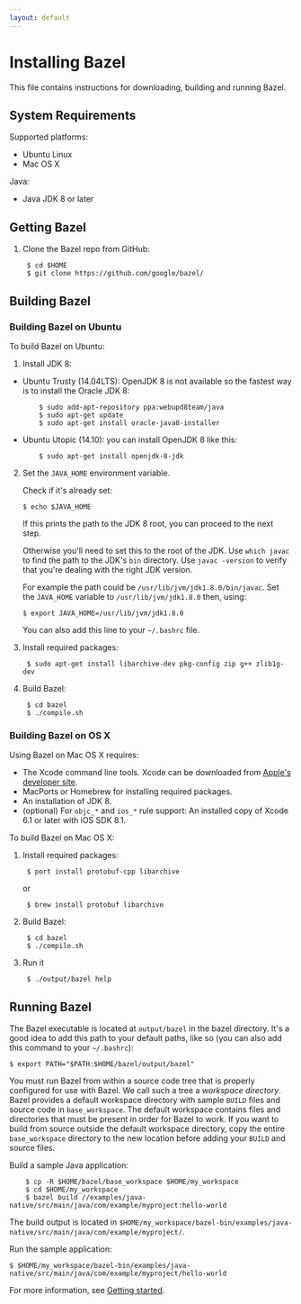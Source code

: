 ```yaml
---
layout: default
---
```


# Installing Bazel

This file contains instructions for downloading, building and running Bazel.

## System Requirements

Supported platforms:

* Ubuntu Linux
* Mac OS X

Java:

* Java JDK 8 or later

## Getting Bazel

1. Clone the Bazel repo from GitHub:

        $ cd $HOME
        $ git clone https://github.com/google/bazel/

## Building Bazel

### Building Bazel on Ubuntu

To build Bazel on Ubuntu:

1. Install JDK 8:
  * Ubuntu Trusty (14.04LTS): OpenJDK 8 is not available so the
    fastest way is to install the Oracle JDK 8:

            $ sudo add-apt-repository ppa:webupd8team/java
            $ sudo apt-get update
            $ sudo apt-get install oracle-java8-installer
  * Ubuntu Utopic (14.10): you can install OpenJDK 8 like this:

            $ sudo apt-get install openjdk-8-jdk

2. Set the `JAVA_HOME` environment variable.

   Check if it's already set:

       $ echo $JAVA_HOME

   If this prints the path to the JDK 8 root, you can proceed to the next step.

   Otherwise you'll need to set this to the root of the JDK. Use `which javac`
   to find the path to the JDK's `bin` directory. Use `javac -version` to verify
   that you're dealing with the right JDK version.

   For example the path could be `/usr/lib/jvm/jdk1.8.0/bin/javac`. Set the
   `JAVA_HOME` variable to `/usr/lib/jvm/jdk1.8.0` then, using:

       $ export JAVA_HOME=/usr/lib/jvm/jdk1.8.0

   You can also add this line to your `~/.bashrc` file.

3. Install required packages:

        $ sudo apt-get install libarchive-dev pkg-config zip g++ zlib1g-dev

4. Build Bazel:

        $ cd bazel
        $ ./compile.sh


### Building Bazel on OS X

Using Bazel on Mac OS X requires:

* The Xcode command line tools. Xcode can be downloaded from
  [Apple's developer site](https://developer.apple.com/xcode/downloads/).
* MacPorts or Homebrew for installing required packages.
* An installation of JDK 8.
* (optional) For `objc_*` and `ios_*` rule support: An installed copy of
  Xcode 6.1 or later with iOS SDK 8.1.

To build Bazel on Mac OS X:


1. Install required packages:

        $ port install protobuf-cpp libarchive

   or

        $ brew install protobuf libarchive

2. Build Bazel:

        $ cd bazel
        $ ./compile.sh

3. Run it

        $ ./output/bazel help

## Running Bazel


The Bazel executable is located at `output/bazel` in the bazel directory.
It's a good idea to add this path to your default paths, like so (you
can also add this command to your `~/.bashrc`):

    $ export PATH="$PATH:$HOME/bazel/output/bazel"

You must run Bazel from within a source code tree that is properly
configured for use with Bazel. We call such a tree a _workspace
directory_. Bazel provides a default workspace directory with sample
`BUILD` files and source code in `base_workspace`. The default
workspace contains files and directories that must be present in order
for Bazel to work. If you want to build from source outside the
default workspace directory, copy the entire `base_workspace`
directory to the new location before adding your `BUILD` and source
files.

Build a sample Java application:

        $ cp -R $HOME/bazel/base_workspace $HOME/my_workspace
        $ cd $HOME/my_workspace
        $ bazel build //examples/java-native/src/main/java/com/example/myproject:hello-world

The build output is located in `$HOME/my_workspace/bazel-bin/examples/java-native/src/main/java/com/example/myproject/`.

Run the sample application:

    $ $HOME/my_workspace/bazel-bin/examples/java-native/src/main/java/com/example/myproject/hello-world

For more information, see [Getting started](getting-started.html).
